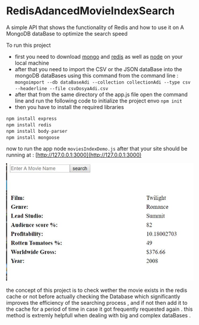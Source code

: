 # RedisAdancedMovieIndexSearch
A simple API that shows the functionality of Redis and how to use it on A MongoDB dataBase to optimize the search speed 

To run this project 
+ first you need to download [mongo](https://www.mongodb.com/download-center/charts) and [redis](https://redis.io/download) as well as [node](https://nodejs.org/en/download/) on your local machine
+ after that you need to import the CSV or the JSON dataBase into the mongoDB dataBases using this command from the command line :
```mongoimport --db dataBaseAdi --collection collectionAdi --type csv --headerline --file csvDosyaAdi.csv ```
+ after that from the same directory of the app.js file open the command line and run the following code to initialize the project envo
```npm init ```
+ then you have to install the required libraries 
```javascript
npm install express
npm install redis
npm install body-parser
npm install mongoose

```
now to run the app node ```moviesIndexDemo.js```
after that your site should be running at : [http://127.0.0.1:3000](http://127.0.0.1:3000)

![alt text](https://github.com/daniMusli/RedisAdancedMovieIndexSearch/blob/master/img1.jpg)

the concept of this project is to check wether the movie exists in the redis cache or not before actually checking the Database which 
significantly improves the efficiency of the searching process , and if not then add it to the cache for a period of time in case it got frequently requested again . this method is extremly helpfull when dealing with big and complex dataBases .

